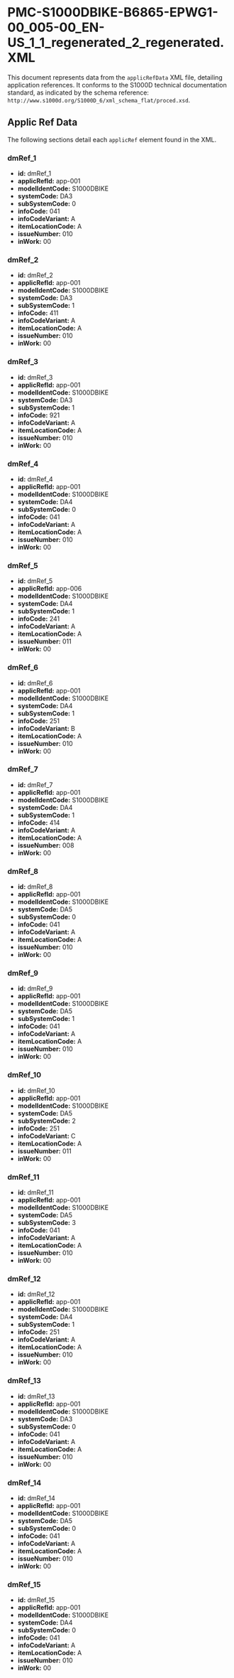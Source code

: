 # PMC-S1000DBIKE-B6865-EPWG1-00_005-00_EN-US_1_1_regenerated_2_regenerated.XML

This document represents data from the `applicRefData` XML file, detailing application references.  It conforms to the S1000D technical documentation standard, as indicated by the schema reference: `http://www.s1000d.org/S1000D_6/xml_schema_flat/proced.xsd`.

## Applic Ref Data

The following sections detail each `applicRef` element found in the XML.

### dmRef_1

*   **id:** dmRef_1
*   **applicRefId:** app-001
*   **modelIdentCode:** S1000DBIKE
*   **systemCode:** DA3
*   **subSystemCode:** 0
*   **infoCode:** 041
*   **infoCodeVariant:** A
*   **itemLocationCode:** A
*   **issueNumber:** 010
*   **inWork:** 00

### dmRef_2

*   **id:** dmRef_2
*   **applicRefId:** app-001
*   **modelIdentCode:** S1000DBIKE
*   **systemCode:** DA3
*   **subSystemCode:** 1
*   **infoCode:** 411
*   **infoCodeVariant:** A
*   **itemLocationCode:** A
*   **issueNumber:** 010
*   **inWork:** 00

### dmRef_3

*   **id:** dmRef_3
*   **applicRefId:** app-001
*   **modelIdentCode:** S1000DBIKE
*   **systemCode:** DA3
*   **subSystemCode:** 1
*   **infoCode:** 921
*   **infoCodeVariant:** A
*   **itemLocationCode:** A
*   **issueNumber:** 010
*   **inWork:** 00

### dmRef_4

*   **id:** dmRef_4
*   **applicRefId:** app-001
*   **modelIdentCode:** S1000DBIKE
*   **systemCode:** DA4
*   **subSystemCode:** 0
*   **infoCode:** 041
*   **infoCodeVariant:** A
*   **itemLocationCode:** A
*   **issueNumber:** 010
*   **inWork:** 00

### dmRef_5

*   **id:** dmRef_5
*   **applicRefId:** app-006
*   **modelIdentCode:** S1000DBIKE
*   **systemCode:** DA4
*   **subSystemCode:** 1
*   **infoCode:** 241
*   **infoCodeVariant:** A
*   **itemLocationCode:** A
*   **issueNumber:** 011
*   **inWork:** 00

### dmRef_6

*   **id:** dmRef_6
*   **applicRefId:** app-001
*   **modelIdentCode:** S1000DBIKE
*   **systemCode:** DA4
*   **subSystemCode:** 1
*   **infoCode:** 251
*   **infoCodeVariant:** B
*   **itemLocationCode:** A
*   **issueNumber:** 010
*   **inWork:** 00

### dmRef_7

*   **id:** dmRef_7
*   **applicRefId:** app-001
*   **modelIdentCode:** S1000DBIKE
*   **systemCode:** DA4
*   **subSystemCode:** 1
*   **infoCode:** 414
*   **infoCodeVariant:** A
*   **itemLocationCode:** A
*   **issueNumber:** 008
*   **inWork:** 00

### dmRef_8

*   **id:** dmRef_8
*   **applicRefId:** app-001
*   **modelIdentCode:** S1000DBIKE
*   **systemCode:** DA5
*   **subSystemCode:** 0
*   **infoCode:** 041
*   **infoCodeVariant:** A
*   **itemLocationCode:** A
*   **issueNumber:** 010
*   **inWork:** 00

### dmRef_9

*   **id:** dmRef_9
*   **applicRefId:** app-001
*   **modelIdentCode:** S1000DBIKE
*   **systemCode:** DA5
*   **subSystemCode:** 1
*   **infoCode:** 041
*   **infoCodeVariant:** A
*   **itemLocationCode:** A
*   **issueNumber:** 010
*   **inWork:** 00

### dmRef_10

*   **id:** dmRef_10
*   **applicRefId:** app-001
*   **modelIdentCode:** S1000DBIKE
*   **systemCode:** DA5
*   **subSystemCode:** 2
*   **infoCode:** 251
*   **infoCodeVariant:** C
*   **itemLocationCode:** A
*   **issueNumber:** 011
*   **inWork:** 00

### dmRef_11

*   **id:** dmRef_11
*   **applicRefId:** app-001
*   **modelIdentCode:** S1000DBIKE
*   **systemCode:** DA5
*   **subSystemCode:** 3
*   **infoCode:** 041
*   **infoCodeVariant:** A
*   **itemLocationCode:** A
*   **issueNumber:** 010
*   **inWork:** 00

### dmRef_12

*   **id:** dmRef_12
*   **applicRefId:** app-001
*   **modelIdentCode:** S1000DBIKE
*   **systemCode:** DA4
*   **subSystemCode:** 1
*   **infoCode:** 251
*   **infoCodeVariant:** A
*   **itemLocationCode:** A
*   **issueNumber:** 010
*   **inWork:** 00

### dmRef_13

*   **id:** dmRef_13
*   **applicRefId:** app-001
*   **modelIdentCode:** S1000DBIKE
*   **systemCode:** DA3
*   **subSystemCode:** 0
*   **infoCode:** 041
*   **infoCodeVariant:** A
*   **itemLocationCode:** A
*   **issueNumber:** 010
*   **inWork:** 00

### dmRef_14

*   **id:** dmRef_14
*   **applicRefId:** app-001
*   **modelIdentCode:** S1000DBIKE
*   **systemCode:** DA5
*   **subSystemCode:** 0
*   **infoCode:** 041
*   **infoCodeVariant:** A
*   **itemLocationCode:** A
*   **issueNumber:** 010
*   **inWork:** 00

### dmRef_15

*   **id:** dmRef_15
*   **applicRefId:** app-001
*   **modelIdentCode:** S1000DBIKE
*   **systemCode:** DA4
*   **subSystemCode:** 0
*   **infoCode:** 041
*   **infoCodeVariant:** A
*   **itemLocationCode:** A
*   **issueNumber:** 010
*   **inWork:** 00